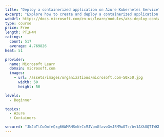 ```yaml
---
title: "Deploy a containerized application on Azure Kubernetes Service"
excerpt: "Explore how to create and deploy a containerized application by using Azure Kubernetes Service declarative manifest files."
webUrl: https://docs.microsoft.com/en-us/learn/modules/aks-deploy-container-app/
type: course
price: Free
length: PT1H4M
ratings:
  count: 517
  average: 4.769826
heat: 51

provider:
  name: Microsoft Learn
  domain: microsoft.com
  images:
    - url: /assets/images/organizations/microsoft.com-50x50.jpg
      width: 50
      height: 50

levels:
  - Beginner

topics:
  - Azure
  - Containers

secured: "JkJbTtCuOmfeQxg66WMRHSmNrCxMJVpnGfavwGvJSM9wOTz/bv1AXk8QTIWKNebAoK9c9reV4KkvvzpniPgI1UnAocWLsFeMy+3tl0XJUVlP4IkJ0yR5HQ+cuOc07NoXQy1obXdJzbBW3o0lYtIeR/enWrV11AFAze6snpihkLzhDILtimwOm5ovNdHepO4fCRZLato9g72AFPfsl0KdRNE9Utf3WWu2nPgKxWy6HhBwAgAMJ0TRaLmEM0Wy5Yflw+Rh9CmqydnK47/mefGzBAkVE2mBwJbQP9yvP1Hi0wCP5uU9iVrNHcnRJ5XTbdFHrO39d+/Kt4Pmkgk0HBy4WmjzU+fNDAPt7UdoWgFoXg6NIIyl3y/B+5y5UIJ9ww5FXyvqbBtkeg1SZSxOs9FDyHJhP+UfaQsM+fNC30v5G70=;RI0O/itUIynvWqKFfui86A=="
---
```


